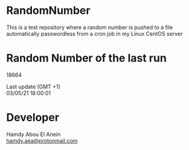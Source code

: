# RandomNumber    
This is a test repository where a random number is pushed to a file automatically passwordless from a cron job in my Linux CentOS server    
# Random Number of the last run   
18664
      
Last update (GMT +1)    
03/05/21 18:00:01
# Developer    
Hamdy Abou El Anein   
hamdy.aea@protonmail.com
